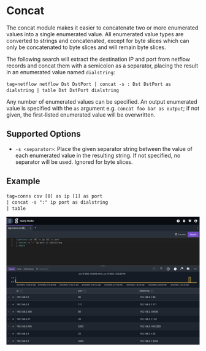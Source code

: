 # Concat

The concat module makes it easier to concatenate two or more enumerated values into a single enumerated value. All enumerated value types are converted to strings and concatenated, except for byte slices which can only be concatenated to byte slices and will remain byte slices.

The following search will extract the destination IP and port from netflow records and concat them with a semicolon as a separator, placing the result in an enumerated value named `dialstring`:

```gravwell
tag=netflow netflow Dst DstPort | concat -s : Dst DstPort as dialstring | table Dst DstPort dialstring
```

Any number of enumerated values can be specified. An output enumerated value is specified with the `as` argument e.g. `concat foo bar as output`; if not given, the first-listed enumerated value will be overwritten.

## Supported Options

* `-s <separator>`: Place the given separator string between the value of each enumerated value in the resulting string. If not specified, no separator will be used. Ignored for byte slices.

## Example

```gravwell
tag=conns csv [0] as ip [1] as port
| concat -s ":" ip port as dialstring
| table
```
![](concat.png)
